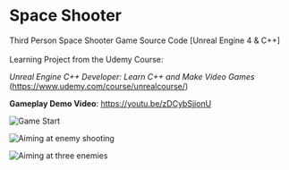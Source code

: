 # Space Shooter

Third Person Space Shooter Game Source Code [Unreal Engine 4 & C++]
<br><br>
Learning Project from the Udemy Course:<br>

<em>Unreal Engine C++ Developer: Learn C++ and Make Video Games</em><br>
(https://www.udemy.com/course/unrealcourse/)

<b>Gameplay Demo Video</b>: https://youtu.be/zDCybSjjonU

![Game Start](https://i.imgur.com/dZDM5GV.png)

![Aiming at enemy shooting](https://i.imgur.com/EJOn4KW.png)

![Aiming at three enemies](https://i.imgur.com/uJDDsov.png)
